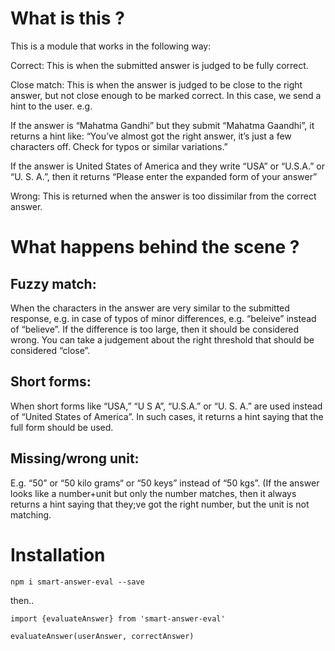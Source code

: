 # What is this ?

This is a module that works in the following way:

Correct: This is when the submitted answer is judged to be fully correct.

Close match: This is when the answer is judged to be close to the right answer, but not close enough to be marked correct. In this case, we send a hint to the user. e.g.

If the answer is “Mahatma Gandhi” but they submit “Mahatma Gaandhi”, it returns a hint like: “You’ve almost got the right answer, it’s just a few characters off. Check for typos or similar variations.”

If the answer is United States of America and they write “USA” or “U.S.A.” or “U. S. A.”, then it returns “Please enter the expanded form of your answer”

Wrong: This is returned when the answer is too dissimilar from the correct answer.

# What happens behind the scene ?

## Fuzzy match:

When the characters in the answer are very similar to the submitted response, e.g. in case of typos of minor differences, e.g. “beleive” instead of “believe”. If the difference is too large, then it should be considered wrong. You can take a judgement about the right threshold that should be considered “close”.

## Short forms:

When short forms like “USA,” “U S A”, “U.S.A.” or “U. S. A.” are used instead of “United States of America”. In such cases, it returns a hint saying that the full form should be used.

## Missing/wrong unit:

E.g. “50” or “50 kilo grams“ or “50 keys” instead of “50 kgs”. (If the answer looks like a number+unit but only the number matches, then it always returns a hint saying that they;ve got the right number, but the unit is not matching.

# Installation

`npm i smart-answer-eval --save`

then..

```
import {evaluateAnswer} from 'smart-answer-eval'

evaluateAnswer(userAnswer, correctAnswer)

```
